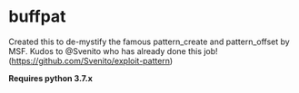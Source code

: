 # buffpat
Created this to de-mystify the famous pattern_create and pattern_offset by MSF. Kudos to @Svenito who has already done this job! (https://github.com/Svenito/exploit-pattern)

**Requires python 3.7.x**
